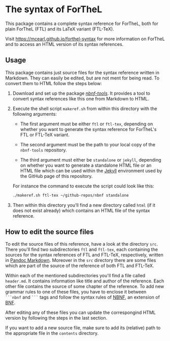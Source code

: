 # The syntax of ForTheL

This package contains a complete syntax reference for ForTheL, both for plain
ForTheL (FTL) and its LaTeX variant (FTL-TeX).

Visit <https://mcearl.github.io/forthel-syntax> for more information on ForTheL
and to access an HTML version of its syntax references.


## Usage

This package contains just source files for the syntax reference written in
Markdown. They can easily be edited, but are not ment for being read. To convert
them to HTML follow the steps below:

  1.  Download and set up the package _[nbnf-tools][3]_. It provides a tool to
      convert syntax references like this one from Markdown to HTML.

  2.  Execute the shell script `makeref.sh` from within this directory with the
      following arguments:

      * The first argument must be either `ftl` or `ftl-tex`, depending on
        whether you want to generate the syntax reference for ForTheL's FTL or
        FTL-TeX variant.

      * The second argument must be the path to your local copy of the
        `nbnf-tools` repository.

      * The third argument must either be `standalone` or `jekyll`, depending on
        whether you want to generate a standalone HTML file or an HTML file
        which can be used within the [Jekyll][1] environment used by the GitHub
        page of this repository.

      For instance the command to execute the script could look like this:

      ```sh
      ./makeref.sh ftl-tex ~/github-repos/nbnf standalone
      ```

  3. Then within this directory you'll find a new directory called `html` (if it
     does not exist already) which contains an HTML file of the syntax
     reference.


## How to edit the source files

To edit the source files of this reference, have a look at the directory `src`.
There you'll find two subdirectories `ftl` and `ftl-tex`, each containing the
sources for the syntax references of FTL and FTL-TeX, respectively, written in
[Pandoc Markdown][2]. Moreover in the `src` directory there are some files which
are part of the source of the reference of both FTL and FTL-TeX.

Within each of the mentioned subdirectories you'll find a file called
`header.md`. It contains information like title and author of the reference.
Each other file contains the source of some chapter of the reference. To add new
grammar rules to one of these files, you have to enclose it between ` ```nbnf`
and ` ``` ` tags and follow the syntax rules of [NBNF][4], an extension of
[BNF][6].

After editing any of these files you can update the correspongind HTML version
by following the steps in the last section.

If you want to add a new source file, make sure to add its (relative) path to
the appropriate file in the `contents` directory.



[1]: <https://jekyllrb.com/>
[2]: <https://garrettgman.github.io/rmarkdown/authoring_pandoc_markdown.html>
[3]: <https://github.com/McEarl/nbnf-tools>
[4]: <https://github.com/McEarl/nbnf-tools#readme>
[5]: <https://github.com/naproche/naproche/>
[6]: <https://en.wikipedia.org/wiki/Backus%E2%80%93Naur_form> "Backus-Naur form"
